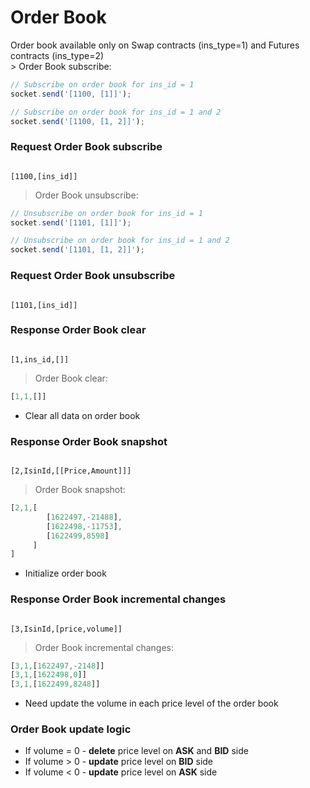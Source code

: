 # Order Book
<aside class="notice">Order book available only on Swap contracts (ins_type=1) and Futures contracts (ins_type=2)</aside>
> Order Book subscribe:

```javascript
// Subscribe on order book for ins_id = 1
socket.send('[1100, [1]]');

// Subscribe on order book for ins_id = 1 and 2
socket.send('[1100, [1, 2]]');
```

### Request Order Book subscribe
<code>
[1100,[ins_id]]
</code>

> Order Book unsubscribe:

```javascript
// Unsubscribe on order book for ins_id = 1
socket.send('[1101, [1]]');

// Unsubscribe on order book for ins_id = 1 and 2
socket.send('[1101, [1, 2]]');
```

### Request Order Book unsubscribe
<code>
[1101,[ins_id]]
</code>


### Response Order Book clear
<code>
[1,ins_id,[]]
</code>

> Order Book clear:

```javascript
[1,1,[]]
```

* Clear all data on order book

### Response Order Book snapshot
<code>
[2,IsinId,[[Price,Amount]]]
</code>

> Order Book snapshot:

```javascript
[2,1,[
        [1622497,-21488],
        [1622498,-11753],
        [1622499,8598]
     ]
]
```

* Initialize order book

### Response Order Book incremental changes
<code>
[3,IsinId,[price,volume]]
</code>

> Order Book incremental changes:

```javascript
[3,1,[1622497,-2148]]
[3,1,[1622498,0]]
[3,1,[1622499,8248]]
```

* Need update the volume in each price level of the order book

### Order Book update logic 

* If volume = 0 - **delete** price level on **ASK** and **BID** side
* If volume > 0 - **update** price level on **BID** side
* If volume < 0 - **update** price level on **ASK** side



